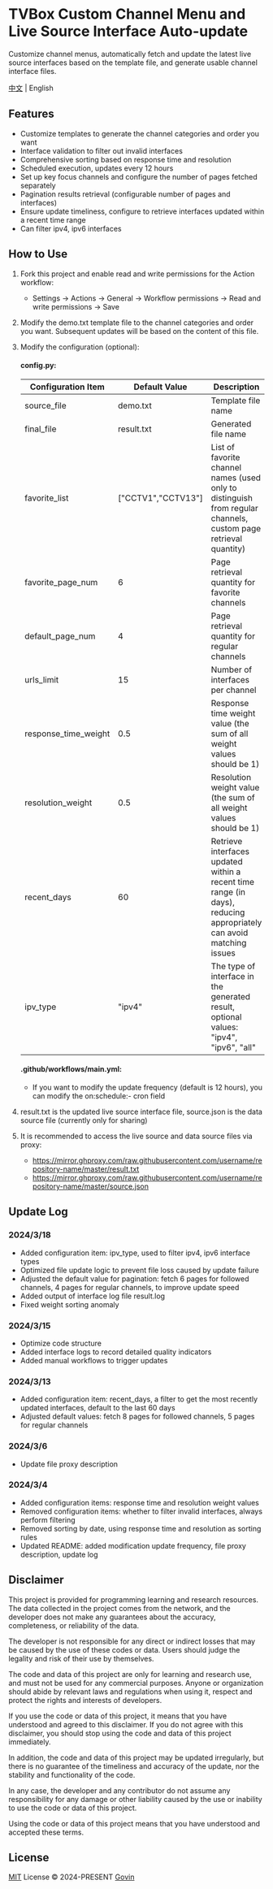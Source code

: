 # TVBox Custom Channel Menu and Live Source Interface Auto-update

Customize channel menus, automatically fetch and update the latest live source interfaces based on the template file, and generate usable channel interface files.

[中文](./README.md) | English

## Features

- Customize templates to generate the channel categories and order you want
- Interface validation to filter out invalid interfaces
- Comprehensive sorting based on response time and resolution
- Scheduled execution, updates every 12 hours
- Set up key focus channels and configure the number of pages fetched separately
- Pagination results retrieval (configurable number of pages and interfaces)
- Ensure update timeliness, configure to retrieve interfaces updated within a recent time range
- Can filter ipv4, ipv6 interfaces

## How to Use

1. Fork this project and enable read and write permissions for the Action workflow:

   - Settings → Actions → General → Workflow permissions → Read and write permissions → Save

2. Modify the demo.txt template file to the channel categories and order you want. Subsequent updates will be based on the content of this file.
3. Modify the configuration (optional):

   #### config.py:

   | Configuration Item   | Default Value      | Description                                                                                                        |
   | -------------------- | ------------------ | ------------------------------------------------------------------------------------------------------------------ |
   | source_file          | demo.txt           | Template file name                                                                                                 |
   | final_file           | result.txt         | Generated file name                                                                                                |
   | favorite_list        | ["CCTV1","CCTV13"] | List of favorite channel names (used only to distinguish from regular channels, custom page retrieval quantity)    |
   | favorite_page_num    | 6                  | Page retrieval quantity for favorite channels                                                                      |
   | default_page_num     | 4                  | Page retrieval quantity for regular channels                                                                       |
   | urls_limit           | 15                 | Number of interfaces per channel                                                                                   |
   | response_time_weight | 0.5                | Response time weight value (the sum of all weight values should be 1)                                              |
   | resolution_weight    | 0.5                | Resolution weight value (the sum of all weight values should be 1)                                                 |
   | recent_days          | 60                 | Retrieve interfaces updated within a recent time range (in days), reducing appropriately can avoid matching issues |
   | ipv_type             | "ipv4"             | The type of interface in the generated result, optional values: "ipv4", "ipv6", "all"                              |

   #### .github/workflows/main.yml:

   - If you want to modify the update frequency (default is 12 hours), you can modify the on:schedule:- cron field

4. result.txt is the updated live source interface file, source.json is the data source file (currently only for sharing)
5. It is recommended to access the live source and data source files via proxy:
   - https://mirror.ghproxy.com/raw.githubusercontent.com/username/repository-name/master/result.txt
   - https://mirror.ghproxy.com/raw.githubusercontent.com/username/repository-name/master/source.json

## Update Log

### 2024/3/18

- Added configuration item: ipv_type, used to filter ipv4, ipv6 interface types
- Optimized file update logic to prevent file loss caused by update failure
- Adjusted the default value for pagination: fetch 6 pages for followed channels, 4 pages for regular channels, to improve update speed
- Added output of interface log file result.log
- Fixed weight sorting anomaly

### 2024/3/15

- Optimize code structure
- Added interface logs to record detailed quality indicators
- Added manual workflows to trigger updates

### 2024/3/13

- Added configuration item: recent_days, a filter to get the most recently updated interfaces, default to the last 60 days
- Adjusted default values: fetch 8 pages for followed channels, 5 pages for regular channels

### 2024/3/6

- Update file proxy description

### 2024/3/4

- Added configuration items: response time and resolution weight values
- Removed configuration items: whether to filter invalid interfaces, always perform filtering
- Removed sorting by date, using response time and resolution as sorting rules
- Updated README: added modification update frequency, file proxy description, update log

## Disclaimer

This project is provided for programming learning and research resources. The data collected in the project comes from the network, and the developer does not make any guarantees about the accuracy, completeness, or reliability of the data.

The developer is not responsible for any direct or indirect losses that may be caused by the use of these codes or data. Users should judge the legality and risk of their use by themselves.

The code and data of this project are only for learning and research use, and must not be used for any commercial purposes. Anyone or organization should abide by relevant laws and regulations when using it, respect and protect the rights and interests of developers.

If you use the code or data of this project, it means that you have understood and agreed to this disclaimer. If you do not agree with this disclaimer, you should stop using the code and data of this project immediately.

In addition, the code and data of this project may be updated irregularly, but there is no guarantee of the timeliness and accuracy of the update, nor the stability and functionality of the code.

In any case, the developer and any contributor do not assume any responsibility for any damage or other liability caused by the use or inability to use the code or data of this project.

Using the code or data of this project means that you have understood and accepted these terms.

## License

[MIT](./LICENSE) License &copy; 2024-PRESENT [Govin](https://github.com/guovin)
